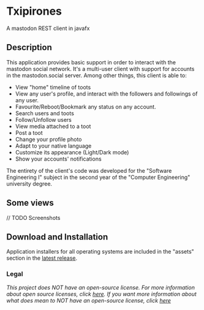 # Txipirones
A mastodon REST client in javafx

## Description
This application provides basic support in order to interact with the mastodon social network. It's a multi-user client with support for accounts in the mastodon.social server. Among other things, this client is able to:
- View "home" timeline of toots
- View any user's profile, and interact with the followers and followings of any user.
- Favourite/Reboot/Bookmark any status on any account.
- Search users and toots
- Follow/Unfollow users
- View media attached to a toot
- Post a toot
- Change your profile photo
- Adapt to your native language
- Customize its appearance (Light/Dark mode)
- Show your accounts' notifications

The entirety of the client's code was developed for the "Software Engineering I" subject in the second year of the "Computer Engineering" university degree.
## Some views
// TODO Screenshots

## Download and Installation
Application installers for all operating systems are included in the "assets" section in the [latest release](https://github.com/UPV-EHU-Bilbao/txipirones-mastodonFX/releases/latest).

### Legal
*This project does NOT have an open-source license. For more information about open source licenses, click [here](https://opensource.org/faq). If you want more information about what does mean to NOT have an open-source license, click [here](https://choosealicense.com/no-permission/)*

